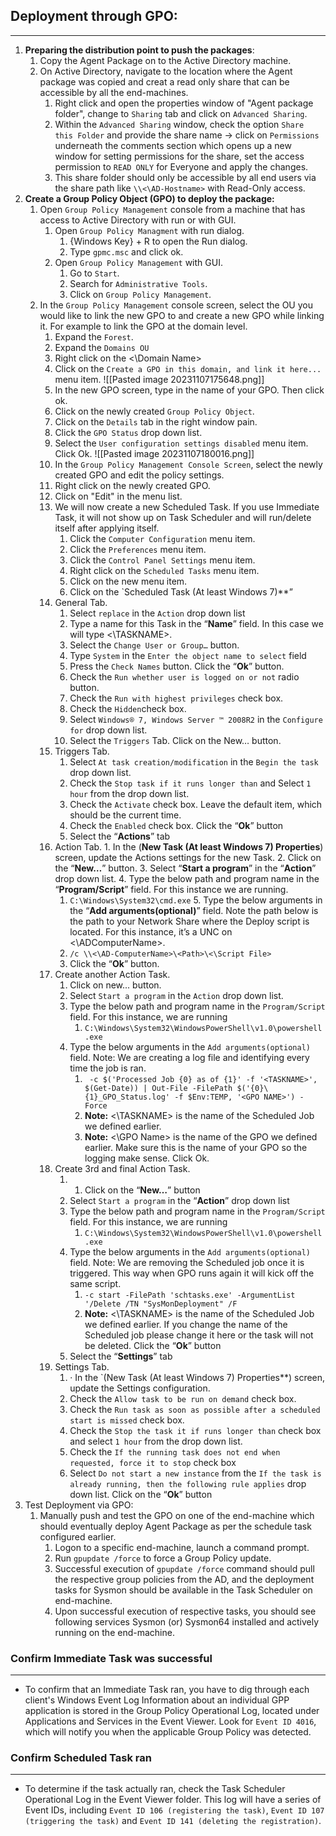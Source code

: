 ## Deployment through GPO: 
---
1. __Preparing the distribution point to push the packages__:
	1. Copy the Agent Package on to the Active Directory machine.
	2. On Active Directory, navigate to the location where the Agent package was copied and creat a read only share that can be accessible by all the end-machines.
		1. Right click and open the properties window of "Agent package folder", change to `Sharing` tab and click on `Advanced Sharing`.
		2. Within the `Advanced Sharing` window, check the option `Share this Folder` and provide the share name -> click on `Permissions` underneath the comments section which opens up a new window for setting permissions for the share, set the access permission to `READ ONLY` for Everyone and apply the changes.
		3. This share folder should only be accessible by all end users via the share path like `\\<\AD-Hostname>` with Read-Only access.
2. __Create a Group Policy Object (GPO) to deploy the package:__
	1. Open `Group Policy Management` console from a machine that has access to Active Directory with run or with GUI.
		1. Open `Group Policy Managment` with run dialog.
			1. {Windows Key} + R to open the Run dialog.
			2. Type `gpmc.msc` and click ok.
		2. Open `Group Policy Management` with GUI.
			1. Go to `Start`.
			2. Search for `Administrative Tools`.
			3. Click on `Group Policy Management`.
	1. In the `Group Policy Management` console screen, select the OU you would like to link the new GPO to and create a new GPO while linking it. For example to link the GPO at the domain level.
		1. Expand the `Forest`.
		2. Expand the `Domains OU`
		3. Right click on the <\Domain Name>
		4. Click on the `Create a GPO in this domain, and link it here...` menu item.
				![[Pasted image 20231107175648.png]]
		5. In the new GPO screen, type in the name of your GPO. Then click ok.
		6. Click on the newly created `Group Policy Object`.
		7. Click on the `Details` tab in the right window pain.
		8. Click the `GPO Status` drop down list.
		9. Select the `User configuration settings disabled` menu item. Click Ok.
				![[Pasted image 20231107180016.png]]
		10. In the `Group Policy Management Console Screen`, select the newly created GPO and edit the policy settings.
		11. Right click on the newly created GPO.
		12. Click on "Edit" in the menu list.
		13. We will now create a new Scheduled Task. If you use Immediate Task, it will not show up on Task Scheduler and will run/delete itself after applying itself.
			1. Click the `Computer Configuration` menu item.
			2. Click the `Preferences` menu item. 
			3. Click the `Control Panel Settings` menu item. 
			4. Right click on the `Scheduled Tasks` menu item.
			5. Click on the new menu item.
			6. Click on the `Scheduled Task (At least Windows 7)**”
		14. General Tab.
			1. Select `replace` in the `Action` drop down list
			2. Type a name for this Task in the “**Name**” field. In this case we will type <\TASKNAME>.
			3. Select the `Change User or Group…` button.
			4. Type `System` in the `Enter the object name to select` field
			5. Press the `Check Names` button. Click the “**Ok**” button.
			6. Check the `Run whether user is logged on or not` radio button.
			7. Check the `Run with highest privileges` check box.
			8. Check the `Hidden`check box.
			9. Select `Windows® 7, Windows Server ™ 2008R2` in the `Configure for` drop down list.
			10. Select the `Triggers` Tab. Click on the New… button.
		15. Triggers Tab.
			1. Select `At task creation/modification` in the `Begin the task` drop down list.
			2. Check the `Stop task if it runs longer than` and Select `1 hour` from the drop down list.
			3. Check the `Activate` check box. Leave the default item, which should be the current time.
			4. Check the `Enabled` check box. Click the “**Ok**” button
			5. Select the “**Actions**” tab
		16.  Action Tab.
			1. In the (**New Task (At least Windows 7) Properties**) screen, update the Actions settings for the new Task.
			2. Click on the “**New…**” button.
			3. Select “**Start a program**” in the “**Action**” drop down list.
			4. Type the below path and program name in the “**Program/Script**” field. For this instance we are running.
				1. `C:\Windows\System32\cmd.exe`
			5. Type the below arguments in the “**Add arguments(optional)**” field. Note the path below is the path to your Network Share where the Deploy script is located. For this instance, it’s a UNC on <\ADComputerName>. 
				1. `/c \\<\AD-ComputerName>\<Path>\<\Script File>` 
				2. Click the “**Ok**” button.
		17. Create another Action Task.
			1. Click on new... button.
			2. Select `Start a program` in the `Action` drop down list.
			3. Type the below path and program name in the `Program/Script` field. For this instance, we are running
				1. `C:\Windows\System32\WindowsPowerShell\v1.0\powershell.exe`
			4. Type the below arguments in the `Add arguments(optional)` field. Note: We are creating a log file and identifying every time the job is ran.
				1. ` -c $('Processed Job {0} as of {1}' -f '<TASKNAME>', $(Get-Date)) | Out-File -FilePath $('{0}\{1}_GPO_Status.log' -f $Env:TEMP, '<GPO NAME>') -Force`
				2. **Note:** <\TASKNAME> is the name of the Scheduled Job we defined earlier.
				3. **Note:** <\GPO Name> is the name of the GPO we defined earlier. Make sure this is the name of your GPO so the logging make sense. Click Ok.
		18. Create 3rd and final Action Task.
			1. 1. Click on the “**New…**” button
			2. Select `Start a program` in the “**Action**” drop down list
			3. Type the below path and program name in the `Program/Script` field. For this instance, we are running
				1. `C:\Windows\System32\WindowsPowerShell\v1.0\powershell.exe`
			4. Type the below arguments in the `Add arguments(optional)` field. Note: We are removing the Scheduled job once it is triggered. This way when GPO runs again it will kick off the same script.
				1. `-c start -FilePath 'schtasks.exe' -ArgumentList '/Delete /TN "SysMonDeployment" /F`
				2. **Note:** <\TASKNAME> is the name of the Scheduled Job we defined earlier. If you change the name of the Scheduled job please change it here or the task will not be deleted. Click the “**Ok**” button
			5. Select the “**Settings**” tab
		19. Settings Tab.
			1. · In the `(New Task (At least Windows 7) Properties**) screen, update the Settings configuration.
			2. Check the `Allow task to be run on demand` check box.
			3. Check the `Run task as soon as possible after a scheduled start is missed` check box.
			4. Check the `Stop the task it if runs longer than` check box and select `1 hour` from the drop down list.
			5. Check the `If the running task does not end when requested, force it to stop` check box
			6. Select `Do not start a new instance` from the `If the task is already running, then the following rule applies` drop down list. Click on the “**Ok**” button
2. Test Deployment via GPO:
	1. Manually push and test the GPO on one of the end-machine which should eventually deploy Agent Package as per the schedule task configured earlier.
		1. Logon to a specific end-machine, launch a command prompt.
		2. Run `gpupdate /force` to force a Group Policy update.
		3. Successful execution of `gpupdate /force` command should pull the respective group policies from the AD, and the deployment tasks for Sysmon should be available in the Task Scheduler on end-machine.
		4. Upon successful execution of respective tasks, you should see following services Sysmon (or) Sysmon64 installed and actively running on the end-machine.

### Confirm Immediate Task was successful
---
- To confirm that an Immediate Task ran, you have to dig through each client's Windows Event Log Information about an individual GPP application is stored in the Group Policy Operational Log, located under Applications and Services in the Event Viewer. Look for `Event ID 4016`, which will notify you when the applicable Group Policy was detected.
### Confirm Scheduled Task ran
--- 
- To determine if the task actually ran, check the Task Scheduler Operational Log in the Event Viewer folder. This log will have a series of Event IDs, including `Event ID 106 (registering the task)`, `Event ID 107 (triggering the task)` and `Event ID 141 (deleting the registration)`.